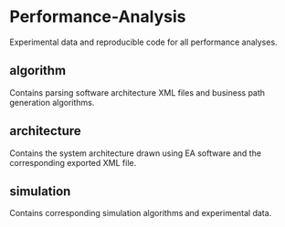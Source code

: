 # Performance-Analysis

Experimental data and reproducible code for all performance analyses.

## algorithm

Contains parsing software architecture XML files and business path generation algorithms.

## architecture

Contains the system architecture drawn using EA software and the corresponding exported XML file.

## simulation

Contains corresponding simulation algorithms and experimental data.
